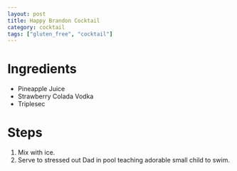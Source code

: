 ```yaml
---
layout: post
title: Happy Brandon Cocktail
category: cocktail
tags: ["gluten_free", "cocktail"]
---
```



# Ingredients

* Pineapple Juice
* Strawberry Colada Vodka
* Triplesec

# Steps

1.  Mix with ice.
2.  Serve to stressed out Dad in pool teaching adorable small child to swim.

